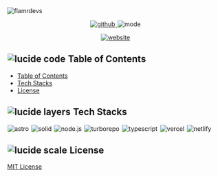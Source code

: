 <picture>
  <source media="(prefers-color-scheme: dark)" srcset="https://flamrdevs.pages.dev/svgs/1920x1080-svg-dark.svg">
  <img alt="flamrdevs" src="https://flamrdevs.pages.dev/svgs/1920x1080-svg-light.svg">
</picture>

<p align="center">
  <a title="github" href="https://github.com/flamrdevs">
    <picture>
      <source media="(prefers-color-scheme: dark)" srcset="https://flamrdevs.cyclic.app/core/icon-button/simple?t=dark&i=github">
      <img alt="github" src="https://flamrdevs.cyclic.app/core/icon-button/simple?t=light&i=github" hspace="1">
    </picture>
  </a>
  <picture title="mode">
    <source media="(prefers-color-scheme: dark)" srcset="https://flamrdevs.cyclic.app/core/icon-button/lucide?t=dark&i=moon">
    <img alt="mode" src="https://flamrdevs.cyclic.app/core/icon-button/lucide?t=light&i=sun" hspace="1">
  </picture>
</p>

<p align="center">
  <a title="website" href="https://flamrdevs.vercel.app">
    <picture>
      <source media="(prefers-color-scheme: dark)" srcset="https://flamrdevs.cyclic.app/core/button?t=dark&v=website">
      <img alt="website" src="https://flamrdevs.cyclic.app/core/button?t=light&v=website" hspace="1">
    </picture>
  </a>
</p>

<h2 id="table-of-contents">
  <picture>
    <source media="(prefers-color-scheme: dark)" srcset="https://flamrdevs.cyclic.app/icon/lucide?t=dark&i=code">
    <img alt="lucide code" src="https://flamrdevs.cyclic.app/icon/lucide?t=light&i=code" hspace="1">
  </picture>
  <span>
    Table of Contents
  </span>
</h2>

- [Table of Contents](#table-of-contents)
- [Tech Stacks](#tech-stacks)
- [License](#license)

<h2 id="tech-stacks">
  <picture>
    <source media="(prefers-color-scheme: dark)" srcset="https://flamrdevs.cyclic.app/icon/lucide?t=dark&i=layers">
    <img alt="lucide layers" src="https://flamrdevs.cyclic.app/icon/lucide?t=light&i=layers" hspace="1">
  </picture>
  <span>
    Tech Stacks
  </span>
</h2>

<p align="left">
  <picture title="astro">
    <source media="(prefers-color-scheme: dark)" srcset="https://flamrdevs.cyclic.app/core/icon-button/simple?t=dark&i=astro">
    <img alt="astro" src="https://flamrdevs.cyclic.app/core/icon-button/simple?t=light&i=astro" hspace="1">
  </picture>
  <picture title="solid">
    <source media="(prefers-color-scheme: dark)" srcset="https://flamrdevs.cyclic.app/core/icon-button/simple?t=dark&i=solid">
    <img alt="solid" src="https://flamrdevs.cyclic.app/core/icon-button/simple?t=light&i=solid" hspace="1">
  </picture>
  <picture title="node.js">
    <source media="(prefers-color-scheme: dark)" srcset="https://flamrdevs.cyclic.app/core/icon-button/simple?t=dark&i=node.js">
    <img alt="node.js" src="https://flamrdevs.cyclic.app/core/icon-button/simple?t=light&i=node.js" hspace="1">
  </picture>
  <picture title="turborepo">
    <source media="(prefers-color-scheme: dark)" srcset="https://flamrdevs.cyclic.app/core/icon-button/simple?t=dark&i=turborepo">
    <img alt="turborepo" src="https://flamrdevs.cyclic.app/core/icon-button/simple?t=light&i=turborepo" hspace="1">
  </picture>
  <picture title="typescript">
    <source media="(prefers-color-scheme: dark)" srcset="https://flamrdevs.cyclic.app/core/icon-button/simple?t=dark&i=typescript">
    <img alt="typescript" src="https://flamrdevs.cyclic.app/core/icon-button/simple?t=light&i=typescript" hspace="1">
  </picture>
  <picture title="vercel">
    <source media="(prefers-color-scheme: dark)" srcset="https://flamrdevs.cyclic.app/core/icon-button/simple?t=dark&i=vercel">
    <img alt="vercel" src="https://flamrdevs.cyclic.app/core/icon-button/simple?t=light&i=vercel" hspace="1">
  </picture>
  <picture title="netlify">
    <source media="(prefers-color-scheme: dark)" srcset="https://flamrdevs.cyclic.app/core/icon-button/simple?t=dark&i=netlify">
    <img alt="netlify" src="https://flamrdevs.cyclic.app/core/icon-button/simple?t=light&i=netlify" hspace="1">
  </picture>
</p>

<h2 id="license">
  <picture>
    <source media="(prefers-color-scheme: dark)" srcset="https://flamrdevs.cyclic.app/icon/lucide?t=dark&i=scale">
    <img alt="lucide scale" src="https://flamrdevs.cyclic.app/icon/lucide?t=light&i=scale" hspace="1">
  </picture>
  <span>
    License
  </span>
</h2>

[MIT License](./LICENSE)
